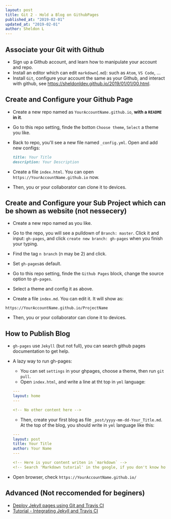 ```yaml
---
layout: post
title: Git 2 - Hold a Blog on GithubPages
published_at: "2019-02-01"
updated_at: "2019-02-01"
author: Sheldon L
---
```


## Associate your Git with Github

- Sign up a Github account, and learn how to manipulate your account and repo.
- Install an editor which can edit `markdown`(`.md`): such as `Atom`, `VS Code`, ...
- Install `Git`, configure your account the same as your Github, and interact with github, see <https://sheldonldev.github.io/2019/01/01/00.html>.

## Create and Configure your Github Page

- Create a new repo named as `YourAccountName.github.io`, **with a `README` in it**.

- Go to this repo setting, finde the botton `Choose theme`, `Select` a theme you like.

- Back to repo, you'll see a new file named `_config.yml`. Open and add new configs:

  ```markdown
  title: Your Title
  description: Your Description
  ```

- Create a file `index.html`. You can open `https://YourAccountName.github.io` now.

- Then, you or your collaborator can clone it to devices.

## Create and Configure your Sub Project which can be shown as website (not nessecery)

- Create a new repo named as you like.

- Go to the repo, you will see a pulldown of `Branch: master`. Click it and input: `gh-pages`, and click `create new branch: gh-pages` when you finish your typing.

- Find the tag `n branch` (n may be 2) and click.

- Set `gh-pages`as default.

- Go to this repo setting, finde the `Github Pages` block, change the source option to `gh-pages`.

- Select a theme and config it as above.

- Create a file `index.md`. You can edit it. It will show as:

`
https://YourAccountName.github.io/ProjectName
`

- Then, you or your collaborator can clone it to devices.

## How to Publish Blog

- `gh-pages` use `Jekyll` (but not full), you can search github pages documentation to get help.

- A lazy way to run gh-pages:

  - You can set `settings` in your ghpages, choose a theme, then run `git pull`.
  - Open `index.html`, and write a line at tht top in `yml` language:

  ```yml
  ---
  layout: home
  ---

  <!-- No other content here -->
  ```

  - Then, create your first blog as file `_post/yyyy-mm-dd-Your_Title.md`. At the top of the blog, you should write in `yml` language like this:

  ```yml
  ---
  layout: post
  title: Your Title
  author: Your Name
  ---

  <!-- Here is your content writen in `markdown` -->
  <!-- Search 'Markdown tutorial' in the google, if you don't know how to write markdown -->
  ```

- Open browser, check `https://YourAccountName.github.io/`

## Advanced (Not reccomended for beginers)

- [Deploy Jekyll pages using Git and Travis CI](https://github.com/felixrieseberg/travis-jekyll-git)
- [Tutorial - Integrating Jekyll and Travis CI](https://tonyzhangnd.github.io/2018/06/Integrating-Jekyll-and-Travis-CI.html)
